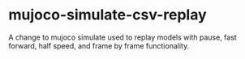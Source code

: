 # mujoco-simulate-csv-replay
A change to mujoco simulate used to replay models with pause, fast forward, half speed, and frame by frame functionality.
